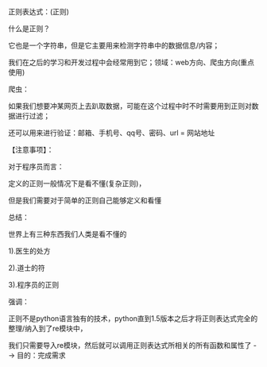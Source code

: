 正则表达式：(正则)

什么是正则？

它也是一个字符串，但是它主要用来检测字符串中的数据信息/内容；

我们在之后的学习和开发过程中会经常用到它；领域：web方向、爬虫方向(重点使用)

爬虫：

如果我们想要冲某网页上去趴取数据，可能在这个过程中时不时需要用到正则对数据进行过滤；

还可以用来进行验证：邮箱、手机号、qq号、密码、url = 网站地址

【注意事项】：

对于程序员而言：

定义的正则一般情况下是看不懂(复杂正则)，

但是我们需要对于简单的正则自己能够定义和看懂

总结：

世界上有三种东西我们人类是看不懂的

1).医生的处方

2).道士的符

3).程序员的正则

强调：

正则不是python语言独有的技术，python直到1.5版本之后才将正则表达式完全的整理/纳入到了re模块中，

我们只需要导入re模块，然后就可以调用正则表达式所相关的所有函数和属性了 --> 目的：完成需求